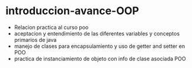 # introduccion-avance-OOP
* Relacion practica al curso poo 
* aceptacion y entendimiento de las diferentes variables y conceptos primarios de java
* manejo de clases para encapsulamiento y uso de getter and setter en POO
* practica de instanciamiento de objeto con info de clase asociada POO
